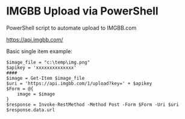 # IMGBB Upload via PowerShell
PowerShell script to automate upload to IMGBB.com

https://api.imgbb.com/

Basic single item example:

	$image_file = "c:\temp\img.png"
	$apikey = 'xxxxxxxxxxxxxx'
	####
	$image = Get-Item $image_file
	$uri = 'https://api.imgbb.com/1/upload?key=' + $apikey
	$Form = @{
		image = $image
	}
	$response = Invoke-RestMethod -Method Post -Form $Form -Uri $uri
	$response.data.url
